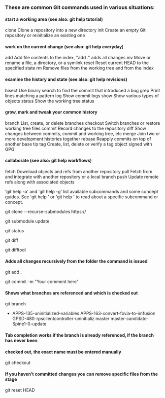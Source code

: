 ### These are common Git commands used in various situations:

#### start a working area (see also: git help tutorial)
   clone      Clone a repository into a new directory
   init       Create an empty Git repository or reinitialize an existing one

#### work on the current change (see also: git help everyday)
   add        Add file contents to the index, "add ." adds all changes
   mv         Move or rename a file, a directory, or a symlink
   reset      Reset current HEAD to the specified state
   rm         Remove files from the working tree and from the index

#### examine the history and state (see also: git help revisions)
   bisect     Use binary search to find the commit that introduced a bug
   grep       Print lines matching a pattern
   log        Show commit logs
   show       Show various types of objects
   status     Show the working tree status

#### grow, mark and tweak your common history
   branch     List, create, or delete branches
   checkout   Switch branches or restore working tree files
   commit     Record changes to the repository
   diff       Show changes between commits, commit and working tree, etc
   merge      Join two or more development histories together
   rebase     Reapply commits on top of another base tip
   tag        Create, list, delete or verify a tag object signed with GPG

#### collaborate (see also: git help workflows)
   fetch      Download objects and refs from another repository
   pull       Fetch from and integrate with another repository or a local branch
   push       Update remote refs along with associated objects

'git help -a' and 'git help -g' list available subcommands and some
concept guides. See 'git help <command>' or 'git help <concept>'
to read about a specific subcommand or concept.



git clone --recurse-submodules https://<your repo address here>

git submodule update

git status

git diff

git difftool

#### Adds all changes recursively from the folder the command is issued
git add .

git commit -m "Your comment here"

#### Shows what branches are referenced and which is checked out
git branch
* APPS-135-uninitialized-variables
  APPS-163-convert-fovia-to-imfusion
  GPSD-480-rpsclientcontroller-uninitializ
  master
  master-candidate-Spine1-0-update

#### Tab completion works if the branch is already referenced, if the branch has never been
#### checked out, the exact name must be entered manually
git checkout <branch-name>

#### If you haven't committed changes you can remove specific files from the stage
git reset HEAD <file>
